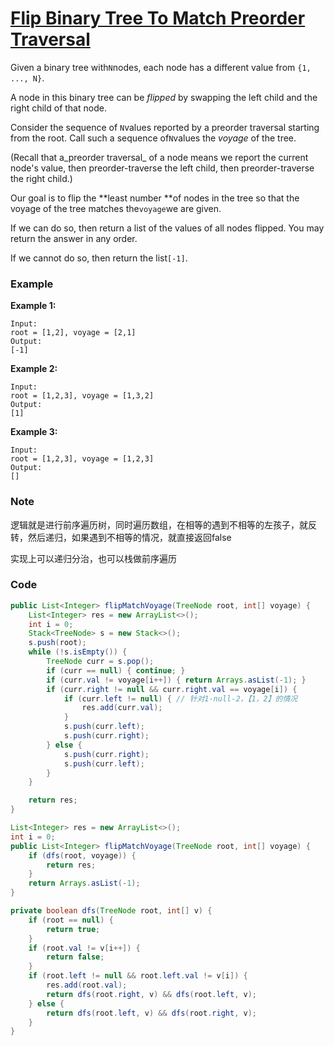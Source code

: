 # [Flip Binary Tree To Match Preorder Traversal](https://leetcode.com/problems/flip-binary-tree-to-match-preorder-traversal/discuss/214216/JavaC++Python-DFS-Solution)

Given a binary tree with`N`nodes, each node has a different value from `{1, ..., N}`.

A node in this binary tree can be _flipped_ by swapping the left child and the right child of that node.

Consider the sequence of `N`values reported by a preorder traversal starting from the root.  Call such a sequence of`N`values the _voyage_ of the tree.

\(Recall that a_preorder traversal_ of a node means we report the current node's value, then preorder-traverse the left child, then preorder-traverse the right child.\)

Our goal is to flip the **least number **of nodes in the tree so that the voyage of the tree matches the`voyage`we are given.

If we can do so, then return a list of the values of all nodes flipped.  You may return the answer in any order.

If we cannot do so, then return the list`[-1]`.

### Example

**Example 1:**

```
Input: 
root = [1,2], voyage = [2,1]
Output: 
[-1]
```

**Example 2:**

```
Input: 
root = [1,2,3], voyage = [1,3,2]
Output: 
[1]
```

**Example 3:**

```
Input: 
root = [1,2,3], voyage = [1,2,3]
Output: 
[]
```

### Note

逻辑就是进行前序遍历树，同时遍历数组，在相等的遇到不相等的左孩子，就反转，然后递归，如果遇到不相等的情况，就直接返回false

实现上可以递归分治，也可以栈做前序遍历

### Code

```java
public List<Integer> flipMatchVoyage(TreeNode root, int[] voyage) {
    List<Integer> res = new ArrayList<>();
    int i = 0;
    Stack<TreeNode> s = new Stack<>();
    s.push(root);
    while (!s.isEmpty()) {
        TreeNode curr = s.pop();
        if (curr == null) { continue; }
        if (curr.val != voyage[i++]) { return Arrays.asList(-1); }
        if (curr.right != null && curr.right.val == voyage[i]) {
            if (curr.left != null) { // 针对1-null-2，【1，2】的情况
                res.add(curr.val);
            }
            s.push(curr.left);
            s.push(curr.right);
        } else {
            s.push(curr.right);
            s.push(curr.left);
        }
    }

    return res;
}
```

```java
List<Integer> res = new ArrayList<>();
int i = 0;
public List<Integer> flipMatchVoyage(TreeNode root, int[] voyage) {
    if (dfs(root, voyage)) {
        return res;
    }  
    return Arrays.asList(-1);
}

private boolean dfs(TreeNode root, int[] v) {
    if (root == null) {
        return true;
    }
    if (root.val != v[i++]) {
        return false;
    }
    if (root.left != null && root.left.val != v[i]) {
        res.add(root.val);
        return dfs(root.right, v) && dfs(root.left, v);
    } else {
        return dfs(root.left, v) && dfs(root.right, v);
    }
}
```



